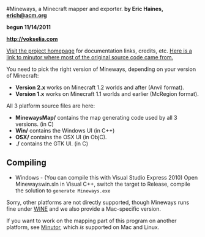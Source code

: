 #Mineways, a Minecraft mapper and exporter.
**by Eric Haines, erich@acm.org**

**begun 11/14/2011**

**http://vokselia.com**

[Visit the project homepage](http://mineways.com/index.htm) for documentation links, credits, etc.
[Here is a link to minutor where most of the original source code came from.](http://seancode.com/minutor/)

You need to pick the right version of Mineways, depending on your version of Minecraft:

* **Version 2.x** works on Minecraft 1.2 worlds and after (Anvil format).
* **Version 1.x** works on Minecraft 1.1 worlds and earlier (McRegion format).

All 3 platform source files are here:

* **MinewaysMap/** contains the map generating code used by all 3 versions. (in C)
* **Win/** contains the Windows UI (in C++)
* **OSX/** contains the OSX UI (in ObjC).
* **./** contains the GTK UI. (in C)

Compiling
--------------

* Windows - (You can compile this with Visual Studio Express 2010)
Open Minewayswin.sln in Visual C++, switch the target to Release, compile the solution to
		`generate Mineways.exe`

Sorry, other platforms are not directly supported, though Mineways runs fine under [WINE](http://www.winehq.org/) and we also provide a Mac-specific version.

If you want to work on the mapping part of this program on another platform, see [Minutor](http://seancode.com/minutor/), which *is* supported on Mac and Linux.